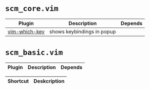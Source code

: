 # `scm_core.vim`
| Plugin | Description | Depends|
| ---- | ----- | ----|
|[vim-which-key](https://github.com/liuchengxu/vim-which-key)| shows keybindings in popup | |

# `scm_basic.vim`
| Plugin | Description | Depends|
| ---- | ----- | ----|

| Shortcut | Deskcription |
| ---- | ----- |

